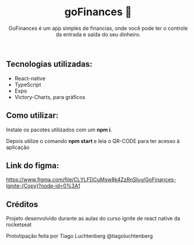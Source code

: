 <h1 align="center">
goFinances 💸
</h1>
<p align="center">
GoFinances é um app simples de financias, onde você pode ter o controle da entrada e saída do seu dinheiro.
</p>
<br/>


<h2>Tecnologias utilizadas: </h2>
<ul>
  <li> React-native </li>
  <li> TypeScript </li>
  <li> Expo </li>
  <li> Victory-Charts, para gráficos </li>
</ul>

<h2>Como utilizar: </h2>
  <p> Instale os pacotes utilizados com um <b>npm i</b>.</p>
  <p> Depois utilize o comando <b> npm start </b> e leia o QR-CODE para ter acesso à aplicação </p>
<h2>Link do figma: </h2>
<a href="https://www.figma.com/file/CLYLFDCuMsw8k4ZzRnSIuy/GoFinances-Ignite-(Copy)?node-id=0%3A1">https://www.figma.com/file/CLYLFDCuMsw8k4ZzRnSIuy/GoFinances-Ignite-(Copy)?node-id=0%3A1</a>
<br/>

<h2>Créditos</h2>
<p> Projeto desenvolvido durante as aulas do curso ignite de react native da rocketseat </p>
<p> Prototipação feita por Tiago Luchtenberg @tiagoluchtenberg </p>

